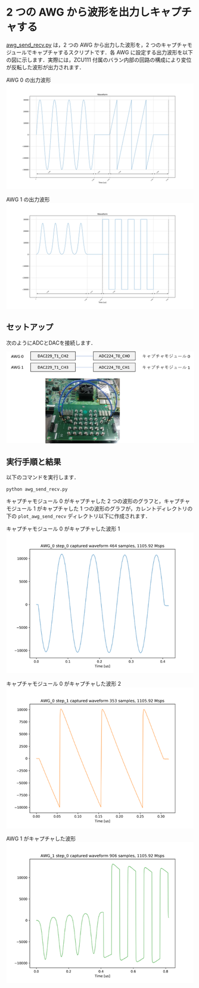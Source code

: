 # 2 つの AWG から波形を出力しキャプチャする

[awg_send_recv.py](../awg_send_recv.py) は，2 つの AWG から出力した波形を，2 つのキャプチャモジュールでキャプチャするスクリプトです．各 AWG に設定する出力波形を以下の図に示します．実際には，ZCU111 付属のバラン内部の回路の構成により変位が反転した波形が出力されます．

AWG 0 の出力波形       
![AWG 0 の出力波形](images/actual_seq_0_waveform.png)

AWG 1 の出力波形       
![AWG 1 の出力波形](images/actual_seq_1_waveform.png)

## セットアップ

次のようにADCとDACを接続します．

![セットアップ](../../docs/images/awg-x2-setup.png)

## 実行手順と結果

以下のコマンドを実行します．

```
python awg_send_recv.py
```

キャプチャモジュール 0 がキャプチャした 2 つの波形のグラフと，キャプチャモジュール 1 がキャプチャした 1 つの波形のグラフが，カレントディレクトリの下の `plot_awg_send_recv` ディレクトリ以下に作成されます．

キャプチャモジュール 0 がキャプチャした波形 1
![AWG 0 がキャプチャした波形 1](images/AWG_0_step_0_captured.png)

キャプチャモジュール 0 がキャプチャした波形 2
![AWG 0 がキャプチャした波形 2](images/AWG_0_step_1_captured.png)

AWG 1 がキャプチャした波形        
![AWG 1 がキャプチャした波形](images/AWG_1_step_0_captured.png)
